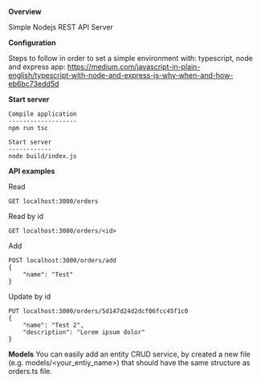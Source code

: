 **Overview**

Simple Nodejs REST API Server

**Configuration**

Steps to follow in order to set a simple environment with: typescript, node and express app:
https://medium.com/javascript-in-plain-english/typescript-with-node-and-express-js-why-when-and-how-eb6bc73edd5d

**Start server** 

``````
Compile application
-------------------
npm run tsc

Start server
------------
node build/index.js
``````

**API examples**

Read
``````
GET localhost:3000/orders
``````

Read by id
``````
GET localhost:3000/orders/<id>
``````


Add
``````
POST localhost:3000/orders/add
{
	"name": "Test"
}
``````

Update by id
``````
PUT localhost:3000/orders/5d147d24d2dcf06fcc45f1c0
{
	"name": "Test 2",
	"description": "Lorem ipsum dolor"
}
``````

**Models**
You can easily add an entity CRUD service, by created a new file (e.g. models/<your_entiy_name>) that should have the same structure as orders.ts file.


